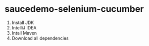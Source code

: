 # saucedemo-selenium-cucumber

1. Install JDK
2. IntelliJ IDEA
3. Intall Maven
4. Download all dependencies
